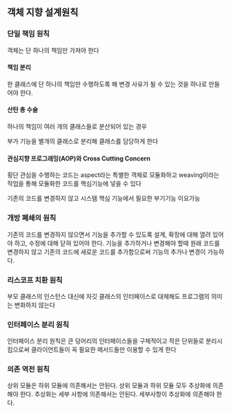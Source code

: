 ## 객체 지향 설계원칙

### 단일 책임 원칙

객체는 단 하나의 책임만 가져야 한다

#### 책임 분리

한 클래스에 단 하나의 책임만 수행하도록 해 변경 사유가 될 수 있는 것을 하나로 만들어야 한다.

#### 산탄 총 수술

하나의 책임이 여러 개의 클래스들로 분산되어 있는 경우

부가 기능을 별개의 클래스로 분리해 클래스를 담당하게 한다

#### 관심지향 프로그래밍(AOP)와 Cross Cutting Concern

횡단 관심을 수행하는 코드는 aspect라는 특별한 객체로 모듈화하고 weaving이라는 작업을 통해 모듈화한 코드를 핵심기능에 넣을 수 있다

기존의 코드를 변경하지 않고 시스템 핵심 기능에서 필요한 부기기능 이요가능

### 개방 폐쇄의 원칙

기존의 코드를 변경하지 않으면서 기능을 추가할 수 있도록 설계, 확장에 대해 열려 있어야 하고, 수정에 대해 닫혀 있어야 한다. 기능을 추가하거나 변경해야 할때 원래 코드를 변경하지 않고 기존의 코드에 새로운 코드를 추가함으로써 기능의 추가나 변경이 가능하다.

### 리스코프 치환 원칙

부모 클래스의 인스턴스 대신에 자깃 클래스의 인터페이스로 대체해도 프로그램의 의미는 변화하지 않는다

### 인터페이스 분리 원칙

인터페이스 분리 원칙은 큰 덩어리의 인터페이스들을 구체적이고 작은 단위들로 분리시킴으로써 클라이언트들이 꼭 필요한 메서드들만 이용할 수 있게 한다

### 의존 역전 원칙

상위 모듈은 하위 모듈에 의존해서는 안된다. 상위 모듈과 하위 모듈 모두 추상화에 의존해야 한다. 추상화는 세부 사항에 의존해서는 안된다. 세부사항이 추상화에 의존해야 한다.